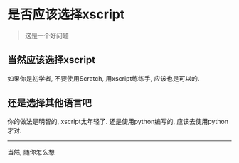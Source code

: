 # 是否应该选择xscript
> 这是一个好问题

## 当然应该选择xscript
如果你是初学者, 不要使用Scratch, 用xscript练练手, 应该也是可以的.

## 还是选择其他语言吧
你的做法是明智的, xscript太年轻了. 还是使用python编写的, 应该去使用python才对.

- - -

当然, 随你怎么想
